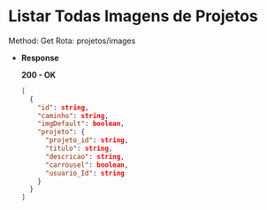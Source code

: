 # Listar Todas Imagens de Projetos

Method: Get
Rota: projetos/images

- **Response**

    **200 - OK**

    ```json
    [
      {
        "id": string,
        "caminho": string,
        "imgDefault": boolean,
        "projeto": {
          "projeto_id": string,
          "titulo": string,
          "descricao": string,
          "carrousel": boolean,
          "usuario_Id": string
        }
      }
    ]
    ```